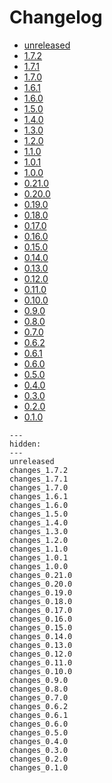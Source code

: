 # Changelog

* [unreleased](unreleased.md)
* [1.7.2](changes_1.7.2.md)
* [1.7.1](changes_1.7.1.md)
* [1.7.0](changes_1.7.0.md)
* [1.6.1](changes_1.6.1.md)
* [1.6.0](changes_1.6.0.md)
* [1.5.0](changes_1.5.0.md)
* [1.4.0](changes_1.4.0.md)
* [1.3.0](changes_1.3.0.md)
* [1.2.0](changes_1.2.0.md)
* [1.1.0](changes_1.1.0.md)
* [1.0.1](changes_1.0.1.md)
* [1.0.0](changes_1.0.0.md)
* [0.21.0](changes_0.21.0.md)
* [0.20.0](changes_0.20.0.md)
* [0.19.0](changes_0.19.0.md)
* [0.18.0](changes_0.18.0.md)
* [0.17.0](changes_0.17.0.md)
* [0.16.0](changes_0.16.0.md)
* [0.15.0](changes_0.15.0.md)
* [0.14.0](changes_0.14.0.md)
* [0.13.0](changes_0.13.0.md)
* [0.12.0](changes_0.12.0.md)
* [0.11.0](changes_0.11.0.md)
* [0.10.0](changes_0.10.0.md)
* [0.9.0](changes_0.9.0.md)
* [0.8.0](changes_0.8.0.md)
* [0.7.0](changes_0.7.0.md)
* [0.6.2](changes_0.6.2.md)
* [0.6.1](changes_0.6.1.md)
* [0.6.0](changes_0.6.0.md)
* [0.5.0](changes_0.5.0.md)
* [0.4.0](changes_0.4.0.md)
* [0.3.0](changes_0.3.0.md)
* [0.2.0](changes_0.2.0.md)
* [0.1.0](changes_0.1.0.md)

```{toctree}
---
hidden:
---
unreleased
changes_1.7.2
changes_1.7.1
changes_1.7.0
changes_1.6.1
changes_1.6.0
changes_1.5.0
changes_1.4.0
changes_1.3.0
changes_1.2.0
changes_1.1.0
changes_1.0.1
changes_1.0.0
changes_0.21.0
changes_0.20.0
changes_0.19.0
changes_0.18.0
changes_0.17.0
changes_0.16.0
changes_0.15.0
changes_0.14.0
changes_0.13.0
changes_0.12.0
changes_0.11.0
changes_0.10.0
changes_0.9.0
changes_0.8.0
changes_0.7.0
changes_0.6.2
changes_0.6.1
changes_0.6.0
changes_0.5.0
changes_0.4.0
changes_0.3.0
changes_0.2.0
changes_0.1.0
```
